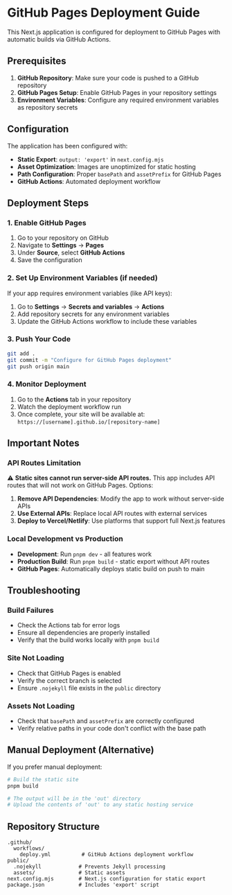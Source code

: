 # GitHub Pages Deployment Guide

This Next.js application is configured for deployment to GitHub Pages with automatic builds via GitHub Actions.

## Prerequisites

1. **GitHub Repository**: Make sure your code is pushed to a GitHub repository
2. **GitHub Pages Setup**: Enable GitHub Pages in your repository settings
3. **Environment Variables**: Configure any required environment variables as repository secrets

## Configuration

The application has been configured with:

- **Static Export**: `output: 'export'` in `next.config.mjs`
- **Asset Optimization**: Images are unoptimized for static hosting
- **Path Configuration**: Proper `basePath` and `assetPrefix` for GitHub Pages
- **GitHub Actions**: Automated deployment workflow

## Deployment Steps

### 1. Enable GitHub Pages

1. Go to your repository on GitHub
2. Navigate to **Settings** → **Pages**
3. Under **Source**, select **GitHub Actions**
4. Save the configuration

### 2. Set Up Environment Variables (if needed)

If your app requires environment variables (like API keys):

1. Go to **Settings** → **Secrets and variables** → **Actions**
2. Add repository secrets for any environment variables
3. Update the GitHub Actions workflow to include these variables

### 3. Push Your Code

```bash
git add .
git commit -m "Configure for GitHub Pages deployment"
git push origin main
```

### 4. Monitor Deployment

1. Go to the **Actions** tab in your repository
2. Watch the deployment workflow run
3. Once complete, your site will be available at: `https://[username].github.io/[repository-name]`

## Important Notes

### API Routes Limitation

⚠️ **Static sites cannot run server-side API routes.** This app includes API routes that will not work on GitHub Pages. Options:

1. **Remove API Dependencies**: Modify the app to work without server-side APIs
2. **Use External APIs**: Replace local API routes with external services
3. **Deploy to Vercel/Netlify**: Use platforms that support full Next.js features

### Local Development vs Production

- **Development**: Run `pnpm dev` - all features work
- **Production Build**: Run `pnpm build` - static export without API routes
- **GitHub Pages**: Automatically deploys static build on push to main

## Troubleshooting

### Build Failures
- Check the Actions tab for error logs
- Ensure all dependencies are properly installed
- Verify that the build works locally with `pnpm build`

### Site Not Loading
- Check that GitHub Pages is enabled
- Verify the correct branch is selected
- Ensure `.nojekyll` file exists in the `public` directory

### Assets Not Loading
- Check that `basePath` and `assetPrefix` are correctly configured
- Verify relative paths in your code don't conflict with the base path

## Manual Deployment (Alternative)

If you prefer manual deployment:

```bash
# Build the static site
pnpm build

# The output will be in the 'out' directory
# Upload the contents of 'out' to any static hosting service
```

## Repository Structure

```
.github/
  workflows/
    deploy.yml          # GitHub Actions deployment workflow
public/
  .nojekyll            # Prevents Jekyll processing
  assets/              # Static assets
next.config.mjs        # Next.js configuration for static export
package.json           # Includes 'export' script
```